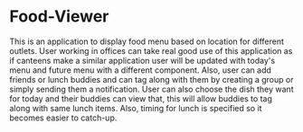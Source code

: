 # Food-Viewer
This is an application to display food menu based on location for different outlets. User working in offices can take real good use of this application as if canteens make a similar application user will be updated with today's menu and future menu with a different component. Also, user can add friends or lunch buddies and can tag along with them by creating a group or simply sending them a notification. User can also choose the dish they want for today and their buddies can view that, this will allow buddies to tag along with same lunch items. Also, timing for lunch is specified so it becomes easier to catch-up.
